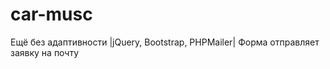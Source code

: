 # car-musc
 Ещё без адаптивности
 |jQuery, Bootstrap, PHPMailer|
 Форма отправляет заявку на почту 
